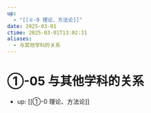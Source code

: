 ```yaml
---
up:
  - "[[①-0 理论、方法论]]"
date: 2025-03-01
ctime: 2025-03-01T13:02:31
aliases:
  - 与其他学科的关系
---
```


# ①-05 与其他学科的关系

- up: [[①-0 理论、方法论]]
